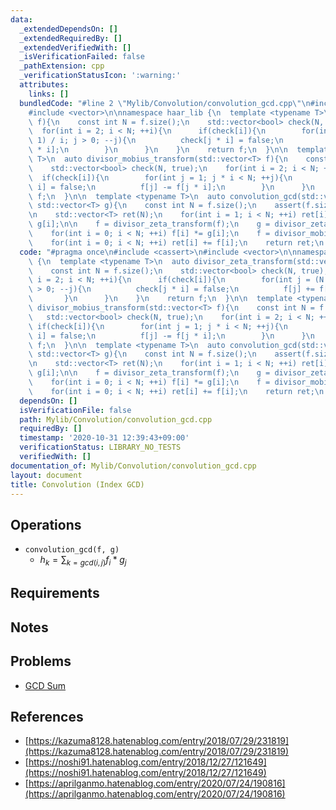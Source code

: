 ```yaml
---
data:
  _extendedDependsOn: []
  _extendedRequiredBy: []
  _extendedVerifiedWith: []
  _isVerificationFailed: false
  _pathExtension: cpp
  _verificationStatusIcon: ':warning:'
  attributes:
    links: []
  bundledCode: "#line 2 \"Mylib/Convolution/convolution_gcd.cpp\"\n#include <cassert>\n\
    #include <vector>\n\nnamespace haar_lib {\n  template <typename T>\n  auto divisor_zeta_transform(std::vector<T>\
    \ f){\n    const int N = f.size();\n    std::vector<bool> check(N, true);\n  \
    \  for(int i = 2; i < N; ++i){\n      if(check[i]){\n        for(int j = (N -\
    \ 1) / i; j > 0; --j){\n          check[j * i] = false;\n          f[j] += f[j\
    \ * i];\n        }\n      }\n    }\n    return f;\n  }\n\n  template <typename\
    \ T>\n  auto divisor_mobius_transform(std::vector<T> f){\n    const int N = f.size();\n\
    \    std::vector<bool> check(N, true);\n    for(int i = 2; i < N; ++i){\n    \
    \  if(check[i]){\n        for(int j = 1; j * i < N; ++j){\n          check[j *\
    \ i] = false;\n          f[j] -= f[j * i];\n        }\n      }\n    }\n    return\
    \ f;\n  }\n\n  template <typename T>\n  auto convolution_gcd(std::vector<T> f,\
    \ std::vector<T> g){\n    const int N = f.size();\n    assert(f.size() == g.size());\n\
    \n    std::vector<T> ret(N);\n    for(int i = 1; i < N; ++i) ret[i] += f[i] +\
    \ g[i];\n\n    f = divisor_zeta_transform(f);\n    g = divisor_zeta_transform(g);\n\
    \    for(int i = 0; i < N; ++i) f[i] *= g[i];\n    f = divisor_mobius_transform(f);\n\
    \    for(int i = 0; i < N; ++i) ret[i] += f[i];\n    return ret;\n  }\n}\n"
  code: "#pragma once\n#include <cassert>\n#include <vector>\n\nnamespace haar_lib\
    \ {\n  template <typename T>\n  auto divisor_zeta_transform(std::vector<T> f){\n\
    \    const int N = f.size();\n    std::vector<bool> check(N, true);\n    for(int\
    \ i = 2; i < N; ++i){\n      if(check[i]){\n        for(int j = (N - 1) / i; j\
    \ > 0; --j){\n          check[j * i] = false;\n          f[j] += f[j * i];\n \
    \       }\n      }\n    }\n    return f;\n  }\n\n  template <typename T>\n  auto\
    \ divisor_mobius_transform(std::vector<T> f){\n    const int N = f.size();\n \
    \   std::vector<bool> check(N, true);\n    for(int i = 2; i < N; ++i){\n     \
    \ if(check[i]){\n        for(int j = 1; j * i < N; ++j){\n          check[j *\
    \ i] = false;\n          f[j] -= f[j * i];\n        }\n      }\n    }\n    return\
    \ f;\n  }\n\n  template <typename T>\n  auto convolution_gcd(std::vector<T> f,\
    \ std::vector<T> g){\n    const int N = f.size();\n    assert(f.size() == g.size());\n\
    \n    std::vector<T> ret(N);\n    for(int i = 1; i < N; ++i) ret[i] += f[i] +\
    \ g[i];\n\n    f = divisor_zeta_transform(f);\n    g = divisor_zeta_transform(g);\n\
    \    for(int i = 0; i < N; ++i) f[i] *= g[i];\n    f = divisor_mobius_transform(f);\n\
    \    for(int i = 0; i < N; ++i) ret[i] += f[i];\n    return ret;\n  }\n}\n"
  dependsOn: []
  isVerificationFile: false
  path: Mylib/Convolution/convolution_gcd.cpp
  requiredBy: []
  timestamp: '2020-10-31 12:39:43+09:00'
  verificationStatus: LIBRARY_NO_TESTS
  verifiedWith: []
documentation_of: Mylib/Convolution/convolution_gcd.cpp
layout: document
title: Convolution (Index GCD)
---
```


## Operations

- `convolution_gcd(f, g)`
  - $h_k = \sum_{k = gcd(i, j)} f_i * g_j$

## Requirements

## Notes

## Problems

- [GCD Sum](https://www.codechef.com/problems/GCDSUM/)

## References

- [https://kazuma8128.hatenablog.com/entry/2018/07/29/231819](https://kazuma8128.hatenablog.com/entry/2018/07/29/231819)
- [https://noshi91.hatenablog.com/entry/2018/12/27/121649](https://noshi91.hatenablog.com/entry/2018/12/27/121649)
- [https://aprilganmo.hatenablog.com/entry/2020/07/24/190816](https://aprilganmo.hatenablog.com/entry/2020/07/24/190816)
